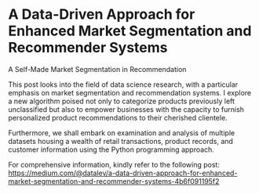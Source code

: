 # A Data-Driven Approach for Enhanced Market Segmentation and Recommender Systems 

A Self-Made Market Segmentation in Recommendation

This post looks into the field of data science research, with a particular emphasis on market segmentation and recommendation systems. I explore a new algorithm poised not only to categorize products previously left unclassified but also to empower businesses with the capacity to furnish personalized product recommendations to their cherished clientele.

Furthermore, we shall embark on examination and analysis of multiple datasets housing a wealth of retail transactions, product records, and customer information using the Python programming approach.

For comprehensive information, kindly refer to the following post:
https://medium.com/@datalev/a-data-driven-approach-for-enhanced-market-segmentation-and-recommender-systems-4b6f091195f2
